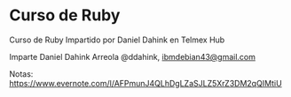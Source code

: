# Curso de Ruby
Curso de Ruby Impartido por Daniel Dahink en Telmex Hub


Imparte Daniel Dahink Arreola @ddahink, ibmdebian43@gmail.com

Notas:
https://www.evernote.com/l/AFPmunJ4QLhDgLZaSJLZ5XrZ3DM2qQIMtiU